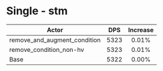 # Single - stm
| Actor | DPS | Increase |
|---|:---:|:---:|
|remove_and_augment_condition|5323|0.01%|
|remove_condition_non-hv|5323|0.01%|
|Base|5322|0.00%|
